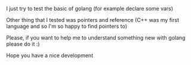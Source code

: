 I just try to test the basic of golang (for example declare some vars)

Other thing that I tested was pointers and reference (C++ was my first language and so I'm so happy to find pointers to)

Please, if you want to help me to understand something new with golang please do it :)

Hope you have a nice development